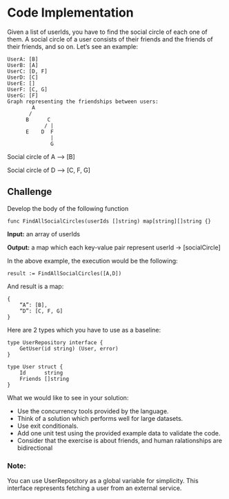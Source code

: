 # Code Implementation

Given a list of userIds, you have to find the social circle of each one of them. A social circle of a user consists of their friends and the friends of their friends, and so on. Let’s see an example:

    UserA: [B]
    UserB: [A]
    UserC: [D, F]
    UserD: [C]
    UserE: []
    UserF: [C, G]
    UserG: [F]
    Graph representing the friendships between users:
            A
           /
          B      C
                / |
          E    D  F
                  |    
                  G


Social circle of A --> [B]

Social circle of D --> [C, F, G]

## Challenge
Develop the body of the following function

    func FindAllSocialCircles(userIds []string) map[string][]string {}

**Input:** an array of userIds

**Output:** a map which each key-value pair represent userId -> [socialCircle]

In the above example, the execution would be the following:

    result := FindAllSocialCircles([A,D])

And result is a map:

    {
        “A”: [B],
        “D”: [C, F, G]
    }

Here are 2 types which you have to use as a baseline:

    type UserRepository interface {
        GetUser(id string) (User, error)
    }

    type User struct {
        Id  	string
        Friends []string
    }

What we would like to see in your solution:

* Use the concurrency tools provided by the language.
* Think of a solution which performs well for large datasets.
* Use exit conditionals.
* Add one unit test using the provided example data to validate the code.
* Consider that the exercise is about friends, and human ralationships are bidirectional

### Note:
You can use UserRepository as a global variable for simplicity. This interface represents fetching a user from an external service.

